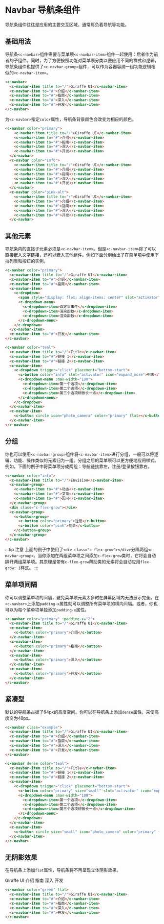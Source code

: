 # Navbar 导航条组件

导航条组件往往是应用的主要交互区域，通常肩负着导航等功能。

## 基础用法

导航条`<c-navbar>`组件需要与菜单项`<c-navbar-item>`组件一起使用：后者作为前者的子组件。同时，为了方便按照功能对菜单项分类以便应用不同的样式和逻辑，导航条组件也提供了`<c-navbar-group>`组件，可以作为容器容纳一组功能逻辑相似的`<c-navbar-item>`。

<template>
  <c-navbar class="example">
    <c-navbar-item title to="/">Giraffe UI</c-navbar-item>
    <c-navbar-item to="#">介绍</c-navbar-item>
    <c-navbar-item to="#">指南</c-navbar-item>
    <c-navbar-item to="#">深入</c-navbar-item>
    <c-navbar-item to="#">开发</c-navbar-item>
  </c-navbar>
</template>

```html
<c-navbar>
  <c-navbar-item title to="/">Giraffe UI</c-navbar-item>
  <c-navbar-item to="#">介绍</c-navbar-item>
  <c-navbar-item to="#">指南</c-navbar-item>
  <c-navbar-item to="#">深入</c-navbar-item>
  <c-navbar-item to="#">开发</c-navbar-item>
</c-navbar>
```

为`<c-navbar>`指定`color`属性，导航条背景颜色会改变为相应的颜色。

<template>
  <c-navbar color="primary">
    <c-navbar-item title to="/">Giraffe UI</c-navbar-item>
    <c-navbar-item to="#">介绍</c-navbar-item>
    <c-navbar-item to="#">指南</c-navbar-item>
    <c-navbar-item to="#">深入</c-navbar-item>
    <c-navbar-item to="#">开发</c-navbar-item>
  </c-navbar>
  <c-navbar color="info" style="margin-top: 10px">
    <c-navbar-item title to="/">Giraffe UI</c-navbar-item>
    <c-navbar-item to="#">介绍</c-navbar-item>
    <c-navbar-item to="#">指南</c-navbar-item>
    <c-navbar-item to="#">深入</c-navbar-item>
    <c-navbar-item to="#">开发</c-navbar-item>
  </c-navbar>
  <c-navbar color="pink-alt" style="margin-top: 10px">
    <c-navbar-item title to="/">Giraffe UI</c-navbar-item>
    <c-navbar-item to="#">介绍</c-navbar-item>
    <c-navbar-item to="#">指南</c-navbar-item>
    <c-navbar-item to="#">深入</c-navbar-item>
    <c-navbar-item to="#">开发</c-navbar-item>
  </c-navbar>
</template>

```html
<c-navbar color="primary">
    <c-navbar-item title to="/">Giraffe UI</c-navbar-item>
    <c-navbar-item to="#">介绍</c-navbar-item>
    <c-navbar-item to="#">指南</c-navbar-item>
    <c-navbar-item to="#">深入</c-navbar-item>
    <c-navbar-item to="#">开发</c-navbar-item>
  </c-navbar>
  <c-navbar color="info">
    <c-navbar-item title to="/">Giraffe UI</c-navbar-item>
    <c-navbar-item to="#">介绍</c-navbar-item>
    <c-navbar-item to="#">指南</c-navbar-item>
    <c-navbar-item to="#">深入</c-navbar-item>
    <c-navbar-item to="#">开发</c-navbar-item>
  </c-navbar>
  <c-navbar color="pink-alt">
    <c-navbar-item title to="/">Giraffe UI</c-navbar-item>
    <c-navbar-item to="#">介绍</c-navbar-item>
    <c-navbar-item to="#">指南</c-navbar-item>
    <c-navbar-item to="#">深入</c-navbar-item>
    <c-navbar-item to="#">开发</c-navbar-item>
  </c-navbar>
```

## 其他元素

导航条内的直接子元素必须是`<c-navbar-item>`。但是`<c-navbar-item>`除了可以直接嵌入文字链接，还可以嵌入其他组件。例如下面分别给出了在菜单项中使用下拉列表和按钮的实例。

<template>
  <div>
    <c-navbar color="primary">
      <c-navbar-item title to="/">Giraffe UI</c-navbar-item>
      <c-navbar-item to="#">介绍</c-navbar-item>
      <c-navbar-item to="#">指南</c-navbar-item>
      <c-navbar-item>
        <c-dropdown>
          <span style="display: flex; align-items: center" slot="activator">深入 <i class="material-icons">arrow_drop_down</i></span>
          <c-dropdown-menu>
            <c-dropdown-item>自定义事件</c-dropdown-item>
            <c-dropdown-item>渲染函数</c-dropdown-item>
            <c-dropdown-item>渲染函数</c-dropdown-item>
          </c-dropdown-menu>
        </c-dropdown>
      </c-navbar-item>
      <c-navbar-item to="#">开发</c-navbar-item>
    </c-navbar>
    <c-navbar color="teal" style="margin-top: 10px">
      <c-navbar-item title to="/">Title</c-navbar-item>
      <c-navbar-item to="#">链接 1</c-navbar-item>
      <c-navbar-item to="#">链接 2</c-navbar-item>
      <c-navbar-item>
        <c-dropdown trigger="click" placement="bottom-start">
          <c-button color="info" slot="activator" icon="expand_more">列表</c-button>
          <c-dropdown-menu :max-width="100">
            <c-dropdown-item>第一个选项</c-dropdown-item>
            <c-dropdown-item>第二个选项</c-dropdown-item>
            <c-dropdown-item>第三个选项稍微长一点</c-dropdown-item>
          </c-dropdown-menu>
        </c-dropdown>
      </c-navbar-item>
      <c-navbar-item>
        <c-button circle icon="photo_camera" color="primary" flat></c-button>
      </c-navbar-item>
    </c-navbar>
  </div>
</template>

```html
<c-navbar color="primary">
  <c-navbar-item title to="/">Giraffe UI</c-navbar-item>
  <c-navbar-item to="#">介绍</c-navbar-item>
  <c-navbar-item to="#">指南</c-navbar-item>
  <c-navbar-item>
    <c-dropdown>
      <span style="display: flex; align-items: center" slot="activator">深入 <i class="material-icons">arrow_drop_down</i></span>
      <c-dropdown-menu>
        <c-dropdown-item>自定义事件</c-dropdown-item>
        <c-dropdown-item>渲染函数</c-dropdown-item>
        <c-dropdown-item>渲染函数</c-dropdown-item>
      </c-dropdown-menu>
    </c-dropdown>
  </c-navbar-item>
  <c-navbar-item to="#">开发</c-navbar-item>
</c-navbar>

<c-navbar color="teal">
  <c-navbar-item title to="/">Title</c-navbar-item>
  <c-navbar-item to="#">链接 1</c-navbar-item>
  <c-navbar-item to="#">链接 2</c-navbar-item>
  <c-navbar-item>
    <c-dropdown trigger="click" placement="bottom-start">
      <c-button color="info" slot="activator" icon="expand_more">列表</c-button>
      <c-dropdown-menu :max-width="100">
        <c-dropdown-item>第一个选项</c-dropdown-item>
        <c-dropdown-item>第二个选项</c-dropdown-item>
        <c-dropdown-item>第三个选项稍微长一点</c-dropdown-item>
      </c-dropdown-menu>
    </c-dropdown>
  </c-navbar-item>
  <c-navbar-item>
    <c-button circle icon="photo_camera" color="primary" flat></c-button>
  </c-navbar-item>
</c-navbar>
```

## 分组

你也可以使用`<c-navbar-group>`组件将`<c-navbar-item>`进行分组，一般可以将逻辑、功能、操作类似的元素归为一组。分组之后的菜单项可以更方便地应用样式。例如，下面的例子中将菜单项分成两组：导航链接靠左，注册/登录按钮靠右。

<template>
  <c-navbar color="info">
    <c-navbar-item title to="/">Envision</c-navbar-item>
    <c-navbar-group>
      <c-navbar-item to="#">动态</c-navbar-item>
      <c-navbar-item to="#">文章</c-navbar-item>
      <c-navbar-item to="#">因问</c-navbar-item>
    </c-navbar-group>
    <div class="c-flex-grow"></div>
    <c-navbar-group>
      <c-button-group>
        <c-button color="primary">注册</c-button>
        <c-button color="pink">登录</c-button>
      </c-button-group>
    </c-navbar-group>
  </c-navbar>
</template>

```html
<c-navbar color="info">
  <c-navbar-item title to="/">Envision</c-navbar-item>
  <c-navbar-group>
    <c-navbar-item to="#">动态</c-navbar-item>
    <c-navbar-item to="#">文章</c-navbar-item>
    <c-navbar-item to="#">因问</c-navbar-item>
  </c-navbar-group>
  <div class="c-flex-grow"></div>
  <c-navbar-group>
    <c-button-group>
      <c-button color="primary">注册</c-button>
      <c-button color="pink">登录</c-button>
    </c-button-group>
  </c-navbar-group>
</c-navbar>
```

:::tip 注意
上面的例子中使用了`<div class="c-flex-grow"></div>`分隔两组`<c-navbar-group>`。当你添加在两组菜单项之间添加`c-flex-grow`类时，它将会自动隔开两组菜单项。其原理是带有`c-flex-grow`帮助类的元素将会自动应用`flex-grow: 1`样式。
:::

## 菜单项间隔

你可以调整菜单项的间隔，避免菜单项元素太多时在屏幕区域内无法展示完全。在`<c-navbar>`上添加`padding-x`属性就可以调整所有菜单项的横向间隔。或者，你也可以为每个菜单项单独添加`padding-x`属性。

<template>
  <c-navbar color="primary" :padding-x="2">
    <c-navbar-item title to="/">Giraffe UI</c-navbar-item>
    <c-navbar-item>
      <c-button color="primary">介绍</c-button>
    </c-navbar-item>
    <c-navbar-item>
      <c-button color="primary">指南</c-button>
    </c-navbar-item>
    <c-navbar-item>
      <c-button color="primary">深入</c-button>
    </c-navbar-item>
    <c-navbar-item>
      <c-button color="primary">开发</c-button>
    </c-navbar-item>
  </c-navbar>
</template>

```html
<c-navbar color="primary" :padding-x="2">
  <c-navbar-item title to="/">Giraffe UI</c-navbar-item>
  <c-navbar-item>
    <c-button color="primary">介绍</c-button>
  </c-navbar-item>
  <c-navbar-item>
    <c-button color="primary">指南</c-button>
  </c-navbar-item>
  <c-navbar-item>
    <c-button color="primary">深入</c-button>
  </c-navbar-item>
  <c-navbar-item>
    <c-button color="primary">开发</c-button>
  </c-navbar-item>
</c-navbar>
```

## 紧凑型

默认的导航条占据了64px的高度空间。你可以在导航条上添加`dense`属性，来使高度变为48px。

<template>
  <c-navbar class="example" dense>
    <c-navbar-item title to="/">Giraffe UI</c-navbar-item>
    <c-navbar-item to="#">介绍</c-navbar-item>
    <c-navbar-item to="#">指南</c-navbar-item>
    <c-navbar-item to="#">深入</c-navbar-item>
    <c-navbar-item to="#">开发</c-navbar-item>
  </c-navbar>
</template>

<template>
  <c-navbar dense color="teal" style="margin-top: 10px">
    <c-navbar-item title to="/">Title</c-navbar-item>
    <c-navbar-item to="#">链接 1</c-navbar-item>
    <c-navbar-item to="#">链接 2</c-navbar-item>
    <c-navbar-item>
      <c-dropdown trigger="click" placement="bottom-start">
        <c-button color="primary" size="small" slot="activator" icon="expand_more">列表</c-button>
        <c-dropdown-menu :max-width="100">
          <c-dropdown-item>第一个选项</c-dropdown-item>
          <c-dropdown-item>第二个选项</c-dropdown-item>
          <c-dropdown-item>第三个选项稍微长一点</c-dropdown-item>
        </c-dropdown-menu>
      </c-dropdown>
    </c-navbar-item>
    <c-navbar-item>
      <c-button circle size="small" icon="photo_camera" color="primary" flat></c-button>
    </c-navbar-item>
  </c-navbar>
</template>

```html
<c-navbar class="example">
  <c-navbar-item title to="/">Giraffe UI</c-navbar-item>
  <c-navbar-item to="#">介绍</c-navbar-item>
  <c-navbar-item to="#">指南</c-navbar-item>
  <c-navbar-item to="#">深入</c-navbar-item>
  <c-navbar-item to="#">开发</c-navbar-item>
</c-navbar>

<c-navbar dense color="teal">
  <c-navbar-item title to="/">Title</c-navbar-item>
  <c-navbar-item to="#">链接 1</c-navbar-item>
  <c-navbar-item to="#">链接 2</c-navbar-item>
  <c-navbar-item>
    <c-dropdown trigger="click" placement="bottom-start">
      <c-button color="primary" size="small" slot="activator" icon="expand_more">列表</c-button>
      <c-dropdown-menu :max-width="100">
        <c-dropdown-item>第一个选项</c-dropdown-item>
        <c-dropdown-item>第二个选项</c-dropdown-item>
        <c-dropdown-item>第三个选项稍微长一点</c-dropdown-item>
      </c-dropdown-menu>
    </c-dropdown>
  </c-navbar-item>
  <c-navbar-item>
    <c-button circle size="small" icon="photo_camera" color="primary" flat></c-button>
  </c-navbar-item>
</c-navbar>
```

## 无阴影效果

在导航条上添加`flat`属性，导航条将不再呈现立体阴影效果。

<c-navbar color="green" flat>
  <c-navbar-item title to="/">Giraffe UI</c-navbar-item>
  <c-navbar-item to="#">介绍</c-navbar-item>
  <c-navbar-item to="#">指南</c-navbar-item>
  <c-navbar-item to="#">深入</c-navbar-item>
  <c-navbar-item to="#">开发</c-navbar-item>
</c-navbar>

```html
<c-navbar color="green" flat>
  <c-navbar-item title to="/">Giraffe UI</c-navbar-item>
  <c-navbar-item to="#">介绍</c-navbar-item>
  <c-navbar-item to="#">指南</c-navbar-item>
  <c-navbar-item to="#">深入</c-navbar-item>
  <c-navbar-item to="#">开发</c-navbar-item>
</c-navbar>
```

